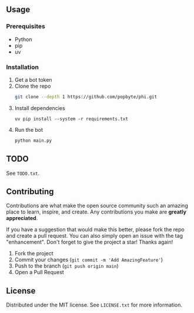 <!-- Usage -->
## Usage

### Prerequisites

* Python
* pip
* uv

### Installation

1. Get a bot token
2. Clone the repo
   ```sh
   git clone --depth 1 https://github.com/popbyte/phi.git
   ```
3. Install dependencies
   ```
   uv pip install --system -r requirements.txt
   ```
4. Run the bot
   ```sh
   python main.py
   ```

<!-- TODO -->
## TODO

See `TODO.txt`.

<!-- CONTRIBUTING -->
## Contributing

Contributions are what make the open source community such an amazing place to learn, inspire, and create. Any contributions you make are **greatly appreciated**.

If you have a suggestion that would make this better, please fork the repo and create a pull request. You can also simply open an issue with the tag "enhancement".
Don't forget to give the project a star! Thanks again!

1. Fork the project
3. Commit your changes (`git commit -m 'Add AmazingFeature'`)
4. Push to the branch (`git push origin main`)
5. Open a Pull Request

<!-- LICENSE -->
## License

Distributed under the MIT license. See `LICENSE.txt` for more information.

